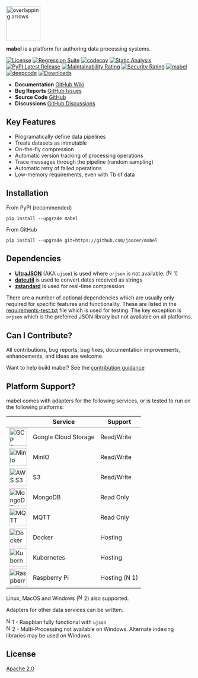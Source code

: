 <img align="centre" alt="overlapping arrows" height="92" src="https://raw.githubusercontent.com/joocer/mabel/main/icons/mabel.svg" />

**mabel** is a platform for authoring data processing systems.

[![License](https://img.shields.io/badge/License-Apache%202.0-blue.svg)](https://github.com/joocer/mabel/blob/master/LICENSE)
[![Regression Suite](https://github.com/joocer/mabel/actions/workflows/regression_suite.yaml/badge.svg)](https://github.com/joocer/mabel/actions/workflows/regression_suite.yaml)
[![codecov](https://codecov.io/gh/joocer/mabel/branch/main/graph/badge.svg?token=CYD6E4PPKR)](https://codecov.io/gh/joocer/mabel)
[![Static Analysis](https://github.com/joocer/mabel/actions/workflows/static_analysis.yml/badge.svg)](https://github.com/joocer/mabel/actions/workflows/static_analysis.yml)
[![PyPI Latest Release](https://img.shields.io/pypi/v/mabel.svg)](https://pypi.org/project/mabel/)
[![Maintainability Rating](https://sonarcloud.io/api/project_badges/measure?project=joocer_mabel&metric=sqale_rating)](https://sonarcloud.io/dashboard?id=joocer_mabel)
[![Security Rating](https://sonarcloud.io/api/project_badges/measure?project=joocer_mabel&metric=security_rating)](https://sonarcloud.io/dashboard?id=joocer_mabel)
[![mabel](https://snyk.io/advisor/python/mabel/badge.svg)](https://snyk.io/advisor/python/mabel)
[![deepcode](https://www.deepcode.ai/api/gh/badge?key=eyJhbGciOiJIUzI1NiIsInR5cCI6IkpXVCJ9.eyJwbGF0Zm9ybTEiOiJnaCIsIm93bmVyMSI6Impvb2NlciIsInJlcG8xIjoibWFiZWwiLCJpbmNsdWRlTGludCI6ZmFsc2UsImF1dGhvcklkIjoyNTcxMiwiaWF0IjoxNjE5MjUyNzkxfQ.UtjaLJQjVxoQjesfMXuQ-tnbvJBUEzMUSJAC_neucek)](https://www.deepcode.ai/app/gh/joocer/mabel/_/dashboard?utm_content=gh%2Fjoocer%2Fmabel)
[![Downloads](https://img.shields.io/pypi/dm/mabel.svg)](https://pypi.org/project/mabel/)


- **Documentation** [GitHub Wiki](https://github.com/joocer/mabel/wiki)
- **Bug Reports** [GitHub Issues](https://github.com/joocer/mabel/issues/new/choose)
- **Source Code**  [GitHub](https://github.com/joocer/mabel)
- **Discussions** [GitHub Discussions](https://github.com/joocer/mabel/discussions)


## Key Features

-  Programatically define data pipelines
-  Treats datasets as immutable
-  On-the-fly compression
-  Automatic version tracking of processing operations
-  Trace messages through the pipeline (random sampling)
-  Automatic retry of failed operations
-  Low-memory requirements, even with Tb of data

## Installation

From PyPI (recommended)
~~~
pip install --upgrade mabel
~~~
From GitHub
~~~
pip install --upgrade git+https://github.com/joocer/mabel
~~~

## Dependencies

-  **[UltraJSON](https://github.com/ultrajson/ultrajson)** (AKA `ujson`) is used where `orjson` is not available. (<img align="centre" alt="Notice" height="16" src="https://raw.githubusercontent.com/joocer/mabel/main/icons/note.svg" />1)
-  **[dateutil](https://dateutil.readthedocs.io/en/stable/)** is used to convert dates received as strings
-  **[zstandard](https://github.com/indygreg/python-zstandard)** is used for real-time compression

There are a number of optional dependencies which are usually only required for specific features and functionality. These are listed in the [requirements-test.txt](https://github.com/joocer/mabel/blob/main/requirements-test.txt) file which is used for testing. The key exception is `orjson` which is the preferred JSON library but not available on all platforms.

## Can I Contribute?

All contributions, bug reports, bug fixes, documentation improvements,
enhancements, and ideas are welcome.

Want to help build mabel? See the [contribution guidance](https://github.com/joocer/mabel/blob/main/CONTRIBUTING.md)

## Platform Support?

mabel comes with adapters for the following services, or is tested to run on the following platforms:

| | Service | Support
|-- |-- |-- 
| <img align="centre" alt="GCP Storage" height="48" src="https://raw.githubusercontent.com/joocer/mabel/main/icons/gcs-logo.png" /> | Google Cloud Storage |  Read/Write
| <img align="centre" alt="MinIo" height="48" src="https://raw.githubusercontent.com/joocer/mabel/main/icons/minio-logo.png" /> | MinIO | Read/Write
| <img align="centre" alt="AWS S3" height="48" src="https://raw.githubusercontent.com/joocer/mabel/main/icons/s3-logo.png" /> | S3 | Read/Write
| <img align="centre" alt="MongoDB" height="48" src="https://raw.githubusercontent.com/joocer/mabel/main/icons/mongodb-logo.png" /> | MongoDB | Read Only
| <img align="centre" alt="MQTT" height="48" src="https://raw.githubusercontent.com/joocer/mabel/main/icons/mqtt-logo.png" /> | MQTT | Read Only
| <img align="centre" alt="Docker" height="48" src="https://raw.githubusercontent.com/joocer/mabel/main/icons/docker-logo.png" /> | Docker | Hosting
| <img align="centre" alt="Kubernetes" height="48" src="https://raw.githubusercontent.com/joocer/mabel/main/icons/kubernetes-logo.svg" /> | Kubernetes | Hosting
| <img align="centre" alt="Raspberry Pi" height="48" src="https://raw.githubusercontent.com/joocer/mabel/main/icons/raspberry-pi-logo.svg" /> | Raspberry Pi | Hosting (<img align="centre" alt="Notice" height="16" src="https://raw.githubusercontent.com/joocer/mabel/main/icons/note.svg" />1)

Linux, MacOS and Windows (<img align="centre" alt="Notice" height="16" src="https://raw.githubusercontent.com/joocer/mabel/main/icons/note.svg" />2) also supported.

Adapters for other data services can be written. 

<img align="centre" alt="Notice" height="16" src="https://raw.githubusercontent.com/joocer/mabel/main/icons/note.svg" />1 - Raspbian fully functional with `ujson`  
<img align="centre" alt="Notice" height="16" src="https://raw.githubusercontent.com/joocer/mabel/main/icons/note.svg" />2 - Multi-Processing not available on Windows. Alternate indexing libraries may be used on Windows.

## License

[Apache 2.0](LICENSE)